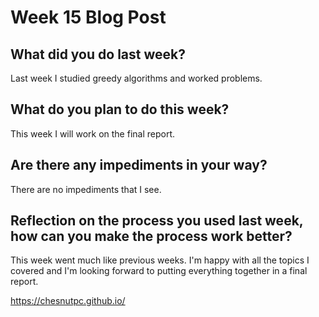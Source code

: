 # Week 15 Blog Post

## What did you do last week?

Last week I studied greedy algorithms and worked problems.

## What do you plan to do this week?

This week I will work on the final report.

## Are there any impediments in your way?

There are no impediments that I see.  

## Reflection on the process you used last week, how can you make the process work better?

This week went much like previous weeks.  I'm happy with all the topics I covered and I'm looking forward to putting everything together in a final report.

https://chesnutpc.github.io/
